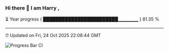 ### Hi there 👋 I am Harry , 

⏳ Year progress { ████████████████████████▁▁▁▁▁▁ } 81.35 %

---

⏰ Updated on Fri, 24 Oct 2025 22:08:44 GMT

![Progress Bar CI](https://github.com/duykhang68/duykhang68/workflows/Progress%20Bar%20CI/badge.svg)
